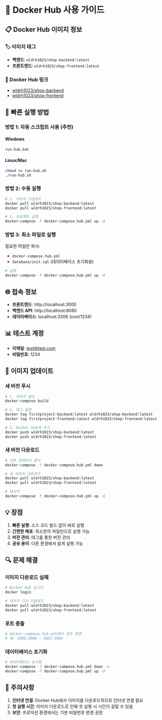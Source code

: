 # 🐳 Docker Hub 사용 가이드

## 📋 Docker Hub 이미지 정보

### 🏷️ 이미지 태그

- **백엔드**: `wldrh1023/shop-backend:latest`
- **프론트엔드**: `wldrh1023/shop-frontend:latest`

### 🔗 Docker Hub 링크

- [wldrh1023/shop-backend](https://hub.docker.com/r/wldrh1023/shop-backend)
- [wldrh1023/shop-frontend](https://hub.docker.com/r/wldrh1023/shop-frontend)

## 🚀 빠른 실행 방법

### 방법 1: 자동 스크립트 사용 (추천)

#### Windows

```bash
run-hub.bat
```

#### Linux/Mac

```bash
chmod +x run-hub.sh
./run-hub.sh
```

### 방법 2: 수동 실행

```bash
# 1. 이미지 다운로드
docker pull wldrh1023/shop-backend:latest
docker pull wldrh1023/shop-frontend:latest

# 2. 프로젝트 실행
docker-compose -f docker-compose.hub.yml up -d
```

### 방법 3: 최소 파일로 실행

필요한 파일만 복사:

- `docker-compose.hub.yml`
- `database/init.sql` (데이터베이스 초기화용)

```bash
# 실행
docker-compose -f docker-compose.hub.yml up -d
```

## 🌐 접속 정보

- **프론트엔드**: http://localhost:3000
- **백엔드 API**: http://localhost:8080
- **데이터베이스**: localhost:3306 (root/1234)

## 📊 테스트 계정

- **이메일**: test@test.com
- **비밀번호**: 1234

## 🔄 이미지 업데이트

### 새 버전 푸시

```bash
# 1. 이미지 빌드
docker-compose build

# 2. 태그 설정
docker tag firstproject-backend:latest wldrh1023/shop-backend:latest
docker tag firstproject-frontend:latest wldrh1023/shop-frontend:latest

# 3. Docker Hub에 푸시
docker push wldrh1023/shop-backend:latest
docker push wldrh1023/shop-frontend:latest
```

### 새 버전 다운로드

```bash
# 기존 컨테이너 중지
docker-compose -f docker-compose.hub.yml down

# 새 이미지 다운로드
docker pull wldrh1023/shop-backend:latest
docker pull wldrh1023/shop-frontend:latest

# 재시작
docker-compose -f docker-compose.hub.yml up -d
```

## 💡 장점

1. **빠른 실행**: 소스 코드 빌드 없이 바로 실행
2. **간편한 배포**: 최소한의 파일만으로 실행 가능
3. **버전 관리**: 태그를 통한 버전 관리
4. **공유 용이**: 다른 환경에서 쉽게 실행 가능

## 🔍 문제 해결

### 이미지 다운로드 실패

```bash
# Docker Hub 로그인
docker login

# 이미지 다시 다운로드
docker pull wldrh1023/shop-backend:latest
docker pull wldrh1023/shop-frontend:latest
```

### 포트 충돌

```bash
# docker-compose.hub.yml에서 포트 변경
# 예: 3000:3000 → 3001:3000
```

### 데이터베이스 초기화

```bash
# 데이터베이스 초기화
docker-compose -f docker-compose.hub.yml down -v
docker-compose -f docker-compose.hub.yml up -d
```

## 📝 주의사항

1. **인터넷 연결**: Docker Hub에서 이미지를 다운로드하므로 인터넷 연결 필요
2. **첫 실행 시간**: 이미지 다운로드로 인해 첫 실행 시 시간이 걸릴 수 있음
3. **보안**: 프로덕션 환경에서는 기본 비밀번호 변경 권장
